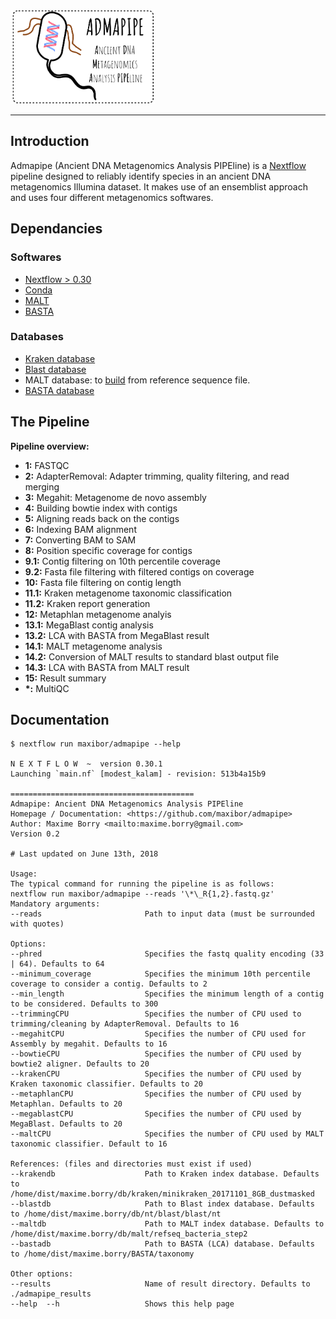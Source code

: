 <img src="img/logo.png" height="150">

* * *

## Introduction

Admapipe (Ancient DNA Metagenomics Analysis PIPEline) is a [Nextflow](https://nextflow.io) pipeline designed to reliably identify species in an ancient DNA metagenomics Illumina dataset. It makes use of an ensemblist approach and uses four different metagenomics softwares.

## Dependancies

### Softwares

-   [Nextflow > 0.30](https://www.nextflow.io/)
-   [Conda](https://conda.io/miniconda.html)
-   [MALT](http://ab.inf.uni-tuebingen.de/software/malt/)
-   [BASTA](https://github.com/timkahlke/BASTA)

### Databases

-   [Kraken database](https://ccb.jhu.edu/software/kraken/)
-   [Blast database](https://blast.ncbi.nlm.nih.gov/Blast.cgi?CMD=Web&PAGE_TYPE=BlastDocs&DOC_TYPE=Download)
-   MALT database: to [build](http://ab.inf.uni-tuebingen.de/data/software/malt/download/manual.pdf) from reference sequence file.
-   [BASTA database](https://github.com/timkahlke/BASTA/wiki/2.-Initial-Setup)

## The Pipeline

**Pipeline overview:**

-   **1:**     FASTQC
-   **2:**     AdapterRemoval: Adapter trimming, quality filtering, and read merging
-   **3:**     Megahit: Metagenome de novo assembly
-   **4:**     Building bowtie index with contigs
-   **5:**     Aligning reads back on the contigs
-   **6:**     Indexing BAM alignment
-   **7:**     Converting BAM to SAM
-   **8:**     Position specific coverage for contigs
-   **9.1:**   Contig filtering on 10th percentile coverage
-   **9.2:**   Fasta file filtering with filtered contigs on coverage
-   **10:**    Fasta file filtering on contig length
-   **11.1:**  Kraken metagenome taxonomic classification
-   **11.2:**  Kraken report generation
-   **12:**    Metaphlan metagenome analyis
-   **13.1:**  MegaBlast contig analysis
-   **13.2:**  LCA with BASTA from MegaBlast result
-   **14.1:**  MALT metagenome analysis
-   **14.2:**  Conversion of MALT results to standard blast output file
-   **14.3:**  LCA with BASTA from MALT result
-   **15:**    Result summary
-   **\*:**     MultiQC

## Documentation

    $ nextflow run maxibor/admapipe --help

    N E X T F L O W  ~  version 0.30.1
    Launching `main.nf` [modest_kalam] - revision: 513b4a15b9

    =========================================
    Admapipe: Ancient DNA Metagenomics Analysis PIPEline
    Homepage / Documentation: <https://github.com/maxibor/admapipe>
    Author: Maxime Borry <mailto:maxime.borry@gmail.com>
    Version 0.2

    # Last updated on June 13th, 2018

    Usage:
    The typical command for running the pipeline is as follows:
    nextflow run maxibor/admapipe --reads '\*\_R{1,2}.fastq.gz'
    Mandatory arguments:
    --reads                       Path to input data (must be surrounded with quotes)

    Options:
    --phred                       Specifies the fastq quality encoding (33 | 64). Defaults to 64
    --minimum_coverage            Specifies the minimum 10th percentile coverage to consider a contig. Defaults to 2
    --min_length                  Specifies the minimum length of a contig to be considered. Defaults to 300
    --trimmingCPU                 Specifies the number of CPU used to trimming/cleaning by AdapterRemoval. Defaults to 16
    --megahitCPU                  Specifies the number of CPU used for Assembly by megahit. Defaults to 16
    --bowtieCPU                   Specifies the number of CPU used by bowtie2 aligner. Defaults to 20
    --krakenCPU                   Specifies the number of CPU used by Kraken taxonomic classifier. Defaults to 20
    --metaphlanCPU                Specifies the number of CPU used by Metaphlan. Defaults to 20
    --megablastCPU                Specifies the number of CPU used by MegaBlast. Defaults to 20
    --maltCPU                     Specifies the number of CPU used by MALT taxonomic classifier. Default to 16

    References: (files and directories must exist if used)
    --krakendb                    Path to Kraken index database. Defaults to /home/dist/maxime.borry/db/kraken/minikraken_20171101_8GB_dustmasked
    --blastdb                     Path to Blast index database. Defaults to /home/dist/maxime.borry/db/nt/blast/blast/nt
    --maltdb                      Path to MALT index database. Defaults to /home/dist/maxime.borry/db/malt/refseq_bacteria_step2
    --bastadb                     Path to BASTA (LCA) database. Defaults to /home/dist/maxime.borry/BASTA/taxonomy

    Other options:
    --results                     Name of result directory. Defaults to ./admapipe_results
    --help  --h                   Shows this help page
